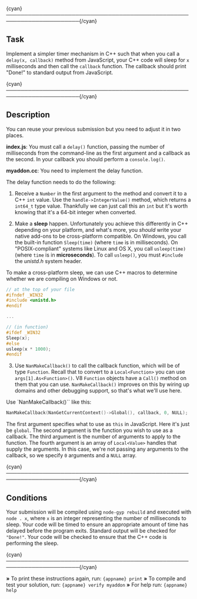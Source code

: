 {cyan}──────────────────────────────────────────────────────────────────────{/cyan}

## Task

Implement a simpler timer mechanism in C++ such that when you call a `delay(x, callback)` method from JavaScript, your C++ code will sleep for `x` milliseconds and then call the `callback` function. The callback should print "Done!" to standard output from JavaScript.

{cyan}──────────────────────────────────────────────────────────────────────{/cyan}

## Description

You can reuse your previous submission but you need to adjust it in two places.

**index.js**: You must call a `delay()` function, passing the number of milliseconds from the command-line as the first argument and a callback as the second. In your callback you should perform a `console.log()`.

**myaddon.cc**: You need to implement the delay function.

The delay function needs to do the following:

1. Receive a `Number` in the first argument to the method and convert it to a C++ `int` value. Use the `handle->IntegerValue()` method, which returns a `int64_t` type value. Thankfully we can just call this an `int` but it's worth knowing that it's a 64-bit integer when converted.


2. Make a **sleep** happen. Unfortunately you achieve this differently in C++ depending on your platform, and what's more, you *should* write your native add-ons to be cross-platform compatible. On Windows, you call the built-in function `Sleep(time)` (where `time` is in milliseconds). On "POSIX-compliant" systems like Linux and OS X, you call `usleep(time)` (where `time` is in **microseconds**). To call `usleep()`, you must `#include` the *unistd.h* system header.

To make a cross-platform sleep, we can use C++ macros to determine whether we are compiling on Windows or not.

```c++
// at the top of your file
#ifndef _WIN32
#include <unistd.h>
#endif

...

// (in function)
#ifdef _WIN32
Sleep(x);
#else
usleep(x * 1000);
#endif
```

3. Use `NanMakeCallback()` to call the callback function, which will be of type `Function`. Recall that to convert to a `Local<Function>` you can use `args[1].As<Function>()`. V8 `Function` objects have a `Call()` method on them that you can use. `NanMakeCallback()` improves on this by wiring up domains and other debugging support, so that's what we'll use here.

Use `NanMakeCallback()`` like this:

```c++
NanMakeCallback(NanGetCurrentContext()->Global(), callback, 0, NULL);
```

The first argument specifies what to use as `this` in JavaScript. Here it's just be `global`. The second argument is the function you wish to use as a callback. The third argument is the number of arguments to apply to the function. The fourth argument is an array of `Local<Value>` handles that supply the arguments. In this case, we're not passing any arguments to the callback, so we specify `0` arguments and a `NULL` array.

{cyan}──────────────────────────────────────────────────────────────────────{/cyan}

## Conditions

Your submission will be compiled using `node-gyp rebuild` and executed with `node . x`, where `x` is an integer representing the number of milliseconds to sleep. Your code will be timed to ensure an appropriate amount of time has delayed before the program exits. Standard output will be checked for `"Done!"`. Your code will be checked to ensure that the C++ code is performing the sleep.

{cyan}──────────────────────────────────────────────────────────────────────{/cyan}

 __»__ To print these instructions again, run: `{appname} print`
 __»__ To compile and test your solution, run: `{appname} verify myaddon`
 __»__ For help run: `{appname} help`
